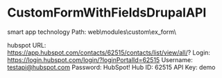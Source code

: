 # CustomFormWithFieldsDrupalAPI
smart app technology
Path: web\modules\custom\ex_form\

hubspot URL: https://app.hubspot.com/contacts/62515/contacts/list/view/all/?
Login: https://login.hubspot.com/login/?loginPortalId=62515
Username: testapi@hubspot.com
Password: HubSpot!
Hub ID: 62515
API Key: demo
